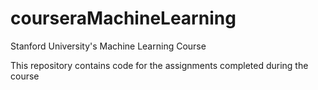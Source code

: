 # courseraMachineLearning
Stanford University's Machine Learning Course

This repository contains code for the assignments completed during the course
